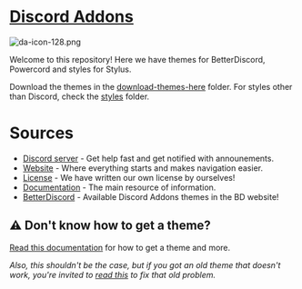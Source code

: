 # [Discord Addons](https://discord-addons.github.io/main)

![da-icon-128.png](https://user-images.githubusercontent.com/87938141/128053815-82893338-c843-4b98-86ff-f8f3aee76fb2.png)

Welcome to this repository! Here we have themes for BetterDiscord, Powercord and styles for Stylus.

Download the themes in the [download-themes-here](https://github.com/discord-addons/discord-addons/tree/master/download-themes-here) folder. For styles other than Discord, check the [styles](https://github.com/discord-addons/discord-addons/tree/master/styles) folder.

# Sources

- [Discord server](https://dsc.gg/discord-addons) - Get help fast and get notified with announements.
- [Website](https://discord-addons.github.io/main) - Where everything starts and makes navigation easier.
- [License](https://github.com/discord-addons/discord-addons/blob/master/LICENSE.md) - We have written our own license by ourselves!
- [Documentation](https://8io.gitbook.io/discord-addons/) - The main resource of information.
- [BetterDiscord](https://betterdiscord.app/developer/discord-addons) - Available Discord Addons themes in the BD website!

## ⚠ Don't know how to get a theme?

[Read this documentation](https://8io.gitbook.io/discord-addons/get-a-theme/download-a-theme) for how to get a theme and more.

*Also, this shouldn't be the case, but if you got an old theme that doesn't work, you're invited to [read this](https://8io.gitbook.io/discord-addons/outdated-themes/update-an-outdated-theme) to fix that old problem.*
